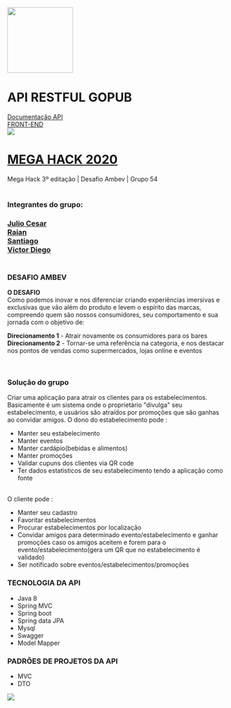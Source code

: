 

<img  src="https://docs.google.com/uc?id=1Xr9BPWcfei1KBh9T28eBRHuvdpbbUIw4" height="150" width="150"/>
<H1 >API RESTFUL GOPUB</H1>
<a href="https://desafio-ambev.herokuapp.com/swagger-ui.html"> Documentação API </a> <br>
<a href="https://github.com/PisciTec/mega-hack-desafio-ambev-front"> FRONT-END </a> <br>
<img  src="https://docs.google.com/uc?id=1o0tN6aP1frqQwg7fzmKzYa6fhsSFai3d" />

<H1> <a href="https://www.megahack.com.br/">MEGA HACK 2020</a> </H1>
Mega Hack 3º editação | Desafio Ambev | Grupo 54
<br>
<br>
<H3>Integrantes do grupo:<H3>
<a href="https://github.com/julioosilva97">Julio Cesar</a><br>
<a href="https://github.com/PisciTec">Raian</a><br>
<a href="https://github.com/SantiagoSilvestre">Santiago</a><br>
<a href="https://github.com/victormarcantonio">Victor Diego</a><br>
<br>
<H3>DESAFIO AMBEV</H3>
<p><strong>O DESAFIO</strong><br>
Como podemos inovar e nos diferenciar criando experiências imersivas e exclusivas que vão além do produto e levem o espírito das marcas, compreendo quem são nossos consumidores, seu comportamento e sua jornada com o objetivo de:</p><p><strong>Direcionamento 1</strong> - Atrair novamente os consumidores para os bares<br>
<strong>Direcionamento 2</strong> - Tornar-se uma referência na categoria, e nos destacar nos pontos de vendas como supermercados, lojas online e eventos</p>
<br>
<H3>Solução do grupo</H3>
Criar uma aplicação para atrair os clientes para os estabelecimentos. <br>
Basicamente é um sistema onde o proprietário "divulga" seu estabelecimento, e usuários são atraídos por promoções que são ganhas ao convidar amigos.
O dono do estabelecimento pode : <br>
<ul>
  <li>Manter seu estabelecimento</li>
  <li>Manter eventos</li>
  <li>Manter cardápio(bebidas e alimentos)</li>
  <li>Manter promoções</li>
  <li>Validar cupuns dos clientes via QR code</li>
  <li>Ter dados estatisticos de seu estabelecimento tendo a aplicação como fonte</li>
</ul>
<br>
O cliente pode : <br>
<ul>
  <li>Manter seu cadastro</li>
  <li>Favoritar estabelecimentos</li>
  <li>Procurar estabelecimentos por localização</li>
  <li>Convidar amigos para determinado evento/estabelecimento e ganhar promoções caso os amigos aceitem e forem para o evento/estabelecimento(gera um QR que no estabelecimento é validado)</li>
  <li>Ser notificado sobre eventos/estabelecimentos/promoções</li>
</ul>

<H3> TECNOLOGIA DA API</H3>
<ul>
  <li>Java 8</li>
  <li>Spring MVC</li>
  <li>Spring boot</li>
  <li>Spring data JPA</li>
  <li>Mysql</li>
  <li>Swagger</li>
  <li>Model Mapper</li>
</ul>

<H3> PADRÕES DE PROJETOS DA API</H3>
<ul>
  <li>MVC</li>
  <li>DTO</li>
</ul>

<img  src="https://docs.google.com/uc?id=15khXNpjqQ03YptF6TAx0gROMeACM7fdx" />



